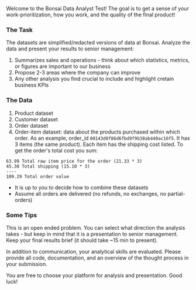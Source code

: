 Welcome to the Bonsai Data Analyst Test! The goal is to get a sense of your work-prioritization, how you work, and the quality of the final product!

### The Task

The datasets are simplified/redacted versions of data at Bonsai. Analyze the data and present your results to senior management:
1. Summarizes sales and operations - think about which statistics, metrics, or figures are important to our business
2. Propose 2-3 areas where the company can improve
3. Any other analysis you find crucial to include and highlight cretain business KPIs

### The Data

1. Product dataset
2. Customer dataset
3. Order dataset
4. Order-item dataset: data about the products purchased within which order. As an example, order_id `00143d0f86d6fbd9f9b38ab440ac16f5`.
It has 3 items (the same product). Each item has the shipping cost listed. To get the order's total cost you sum:

```
63.99 Total raw item price for the order (21.33 * 3)
45.30 Total shipping (15.10 * 3)
----
109.29 Total order value
```

- It is up to you to decide how to combine these datasets
- Assume all orders are delivered (no refunds, no exchanges, no partial-orders)

### Some Tips

This is an open ended problem. You can select what direction the analysis takes - but keep in mind that it is a presentation to senior management. Keep your final results brief (it should take ~15 min to present).

In addition to communication, your analytical skills are evaluated. Please provide all code, documentation, and an overview of the thought process in your submission.

You are free to choose your platform for analysis and presentation. Good luck!
